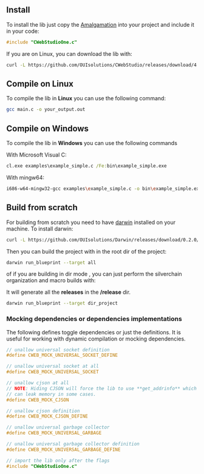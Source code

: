 ## Install

To install the lib just copy the [Amalgamation](https://github.com/OUIsolutions/CWebStudio/releases/download/4.0.0/CWebStudioOne.c) into your project and include it in your code:
```c
#include "CWebStudioOne.c"
```


If you are on Linux, you can download the lib with:
```bash
curl -L https://github.com/OUIsolutions/CWebStudio/releases/download/4.0.0/CWebStudioOne.c -o CWebStudioOne.c
```

## Compile on Linux

To compile the lib in **Linux** you can use the following command:
```bash
gcc main.c -o your_output.out
```

## Compile on Windows

To compile the lib in **Windows** you can use the following commands

With Microsoft Visual C:
```cmd
cl.exe examples\example_simple.c /Fe:bin\example_simple.exe
```

With mingw64:
```bash
i686-w64-mingw32-gcc examples\example_simple.c -o bin\example_simple.exe -lws2_32
```

## Build from scratch

For building from scratch you need to have [darwin](https://github.com/OUIsolutions/Darwin/) installed on your machine. To install darwin:
```bash
curl -L https://github.com/OUIsolutions/Darwin/releases/download/0.2.0/darwin.out -o darwin.out && chmod +x darwin.out && sudo mv darwin.out /usr/bin/darwin
```

Then you can build the project with in the root dir of the project:
```bash
darwin run_blueprint --target all
```
of if you are building in dir mode , you can just perform the silverchain organization and macro builds with:

It will generate all the **releases** in the **/release** dir.

```bash
darwin run_blueprint --target dir_project
```


### Mocking dependencies or dependencies implementations

The following defines toggle dependencies or just the definitions.
It is useful for working with dynamic compilation or mocking dependencies.
```c
// unallow universal socket definition
#define CWEB_MOCK_UNIVERSAL_SOCKET_DEFINE

// unallow universal socket at all
#define CWEB_MOCK_UNIVERSAL_SOCKET

// unallow cjson at all
// NOTE: Hiding CJSON will force the lib to use **get_addrinfo** which
// can leak memory in some cases.
#define CWEB_MOCK_CJSON

// unallow cjson definition
#define CWEB_MOCK_CJSON_DEFINE

// unallow universal garbage collector
#define CWEB_MOCK_UNIVERSAL_GARBAGE

// unallow universal garbage collector definition
#define CWEB_MOCK_UNIVERSAL_GARBAGE_DEFINE

// import the lib only after the flags
#include "CWebStudioOne.c"
```